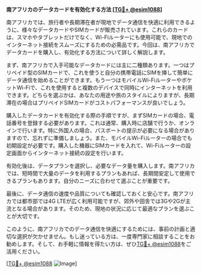 **南アフリカのデータカードを有効化する方法 [[TG💪+ @esim1088](https://t.me/s/esim1088)]**

南アフリカでは、旅行者や長期滞在者が現地でデータ通信を快適に利用できるように、様々なデータカードやSIMカードが販売されています。これらのカードは、スマホやタブレットだけでなく、Wi-Fiルーターにも使用可能で、現地でのインターネット接続をスムーズにするための必需品です。今回は、南アフリカでデータカードを購入し、有効化する方法について詳しく解説します。

まず、南アフリカで入手可能なデータカードには主に二種類あります。一つはプリペイド型のSIMカードで、これを使うと自分の携帯電話にSIMを挿して簡単にデータ通信を始めることができます。もう一つはモバイルWi-FiルーターやポケットWi-Fiで、これを使用すると複数のデバイスで同時にインターネットを利用できます。どちらを選ぶかは、あなたの用途や旅のスタイルによりますが、長期滞在の場合はプリペイドSIMカードがコストパフォーマンスが良いでしょう。

購入したデータカードを有効化する際の手順ですが、まずSIMカードの場合、電話番号を登録する必要があります。これは通常、購入時に店舗で行うか、オンラインで行います。特に外国人の場合、パスポートの提示が必要になる場合がありますので、忘れずに準備しましょう。また、モバイルWi-Fiルーターの場合でも初期設定が必要です。購入した機器にSIMカードを入れて、Wi-Fiルーターの設定画面からインターネット接続の設定を行います。

有効化後は、データプランを選択し、必要なデータ量を購入します。南アフリカでは、短時間で大量のデータを利用するプランもあれば、長期間安定して使用できるプランもあります。自分のニーズに合わせて選ぶことが重要です。

最後に、データ通信の速度や品質についても確認しておくと安心です。南アフリカでは都市部では4G LTEが広く利用可能ですが、郊外や田舎では3Gや2Gが主流となる場合があります。そのため、現地の状況に応じて最適なプランを選ぶことが大切です。

このように、南アフリカでのデータ通信を快適にするためには、事前の計画と適切な選択が欠かせません。もし迷っている方は、一度専門家に相談することをお勧めします。そして、お手軽に情報を得たい方は、ぜひ[TG💪+ @esim1088](https://t.me/s/esim1088)をご活用ください。

[[TG💪+ @esim1088](https://t.me/s/esim1088) ![Image](https://i.postimg.cc/Y0z9fWf4/image.png)]